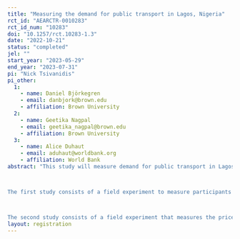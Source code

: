 ```yaml
---
title: "Measuring the demand for public transport in Lagos, Nigeria"
rct_id: "AEARCTR-0010283"
rct_id_num: "10283"
doi: "10.1257/rct.10283-1.3"
date: "2022-10-21"
status: "completed"
jel: ""
start_year: "2023-05-29"
end_year: "2023-07-31"
pi: "Nick Tsivanidis"
pi_other:
  1:
    - name: Daniel Björkegren
    - email: danbjork@brown.edu
    - affiliation: Brown University
  2:
    - name: Geetika Nagpal
    - email: geetika_nagpal@brown.edu
    - affiliation: Brown University
  3:
    - name: Alice Duhaut
    - email: aduhaut@worldbank.org
    - affiliation: World Bank
abstract: "This study will measure demand for public transport in Lagos. 

The first study consists of a field experiment to measure participants value of wait time. The experiment hinges around an SMS-based app (playable on all cellphones)  in which participants arrive at a bus stop and are offered a payment amount to wait for a number of minutes before boarding their bus. Enumerators stationed at the bus stops have a tablet which displays a secret code that changes each minute; participants text these codes to our shortwhen they arrive to register their arrival time and receive their offer. If they accept the offer, they send the code displayed after the specified amount of time has elapsed to verify they waited. We randomize the offers of payments and waits; participants' decisions to accept or reject the offers reveal their value of wait time.

The second study consists of a field experiment that measures the price elasticity of demand for transport services. In collaboration with the transit regulator in Lagos, we have developed a way in which price subsidies can be administered via the swipe cards used to the pay for the formal bus system in Lagos."
layout: registration
---
```



